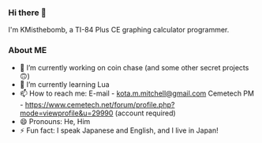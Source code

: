 ### Hi there 👋

I'm KMisthebomb, a TI-84 Plus CE graphing calculator programmer.

### About ME
- 🔭 I’m currently working on coin chase (and some other secret projects 🙃)
- 🌱 I’m currently learning Lua
- 📫 How to reach me: E-mail - kota.m.mitchell@gmail.com Cemetech PM - https://www.cemetech.net/forum/profile.php?mode=viewprofile&u=29990 (account required)
- 😄 Pronouns: He, Him
- ⚡ Fun fact: I speak Japanese and English, and I live in Japan!
